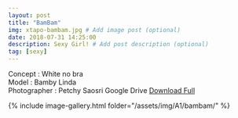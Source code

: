 ```yaml
---
layout: post
title: "BamBam"
img: xtapo-bambam.jpg # Add image post (optional)
date: 2018-07-31 14:25:00
description: Sexy Girl! # Add post description (optional)
tag: [sexy]
---
```

Concept : White no bra  
Model : Bamby Linda  
Photographer : Petchy Saosri
Google Drive [Download Full](http://gestyy.com/e0GqEy)              

{% include image-gallery.html folder="/assets/img/A1/bambam/" %}
